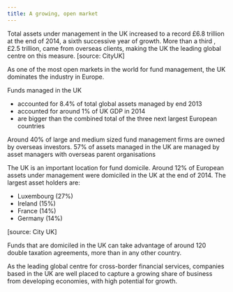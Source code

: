 ```yaml
---
title: A growing, open market
---
```


Total assets under management in the UK increased to a record £6.8 trillion at the end of 2014, a sixth successive year of growth. More than a third , £2.5 trillion, came from overseas clients, making the UK the leading global centre on this measure. [source: CityUK]

As one of the most open markets in the world for fund management, the UK dominates the industry in Europe.

Funds managed in the UK

-	accounted for 8.4% of total global assets managed by end 2013
-	accounted for around 1% of UK GDP in 2014
-	are bigger than the combined total of the three next largest European countries

Around 40% of large and medium sized fund management firms are owned by overseas investors. 57% of assets managed in the UK are managed by asset managers with overseas parent organisations

The UK is an important location for fund domicile. Around 12% of European assets under management were domiciled in the UK at the end of 2014. The largest asset holders are:

-	Luxembourg (27%)
-	Ireland (15%)
-	France (14%)
-	Germany (14%)

[source: City UK]

Funds that are domiciled in the UK can take advantage of around 120 double taxation agreements, more than in any other country.

As the leading global centre for cross-border financial services, companies based in the UK are well placed to capture a growing share of business from developing economies, with high potential for growth. 